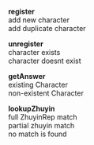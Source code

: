 **register**  
add new character  
add duplicate character  

**unregister**  
character exists  
character doesnt exist  

**getAnswer**  
existing Character  
non-existent Character  

**lookupZhuyin**  
full ZhuyinRep match  
partial zhuyin match  
no match is found  
